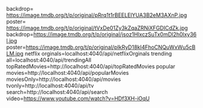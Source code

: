 backdrop= https://image.tmdb.org/t/p/original/pRrq1t1rBEELElYUA3B2eM3AXnP.jpg
poster= https://image.tmdb.org/t/p/original/tVxDe01Zy3kZqaZRNiXFGDICdZk.jpg
backdrop=https://image.tmdb.org/t/p/original/jsoz1HlxczSuTx0mDl2h0lxy36l.jpg
poster=https://image.tmdb.org/t/p/original/pIkRyD18kl4FhoCNQuWxWu5cBLM.jpg
netflix orginals=localhost:4040/api/netflixOrginals
trending all=localhost:4040/api/trendingAll
topRatedMovies=http://localhost:4040/api/topRatedMovies
popular movies=http://localhost:4040/api/popularMovies
moviesOnly=http://localhost:4040/api/movies
tvonly=http://localhost:4040/api/tv
search=http://localhost:4040/api/search
video=https://www.youtube.com/watch?v=HDf3XH-iOqU
